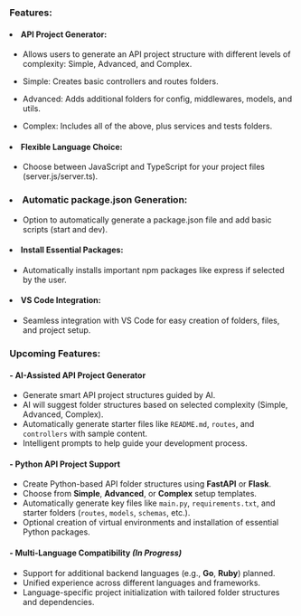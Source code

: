 ### Features:

#### <li> API Project Generator: </li>

-   Allows users to generate an API project structure with different levels of complexity: Simple, Advanced, and Complex.

-   Simple: Creates basic controllers and routes folders.

-   Advanced: Adds additional folders for config, middlewares, models, and utils.

-   Complex: Includes all of the above, plus services and tests folders.

#### <li> Flexible Language Choice:</li>

-   Choose between JavaScript and TypeScript for your project files (server.js/server.ts).

### <li> Automatic package.json Generation:</li>

-   Option to automatically generate a package.json file and add basic scripts (start and dev).

#### <li> Install Essential Packages:</li>

-   Automatically installs important npm packages like express if selected by the user.

#### <li>VS Code Integration:</li>

-   Seamless integration with VS Code for easy creation of folders, files, and project setup.

### Upcoming Features:

#### - **AI-Assisted API Project Generator**

-   Generate smart API project structures guided by AI.
-   AI will suggest folder structures based on selected complexity (Simple, Advanced, Complex).
-   Automatically generate starter files like `README.md`, `routes`, and `controllers` with sample content.
-   Intelligent prompts to help guide your development process.

#### - **Python API Project Support**

-   Create Python-based API folder structures using **FastAPI** or **Flask**.
-   Choose from **Simple**, **Advanced**, or **Complex** setup templates.
-   Automatically generate key files like `main.py`, `requirements.txt`, and starter folders (`routes`, `models`, `schemas`, etc.).
-   Optional creation of virtual environments and installation of essential Python packages.

#### - **Multi-Language Compatibility** _(In Progress)_

-   Support for additional backend languages (e.g., **Go**, **Ruby**) planned.
-   Unified experience across different languages and frameworks.
-   Language-specific project initialization with tailored folder structures and dependencies.

